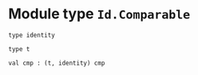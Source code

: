 # Module type `Id.Comparable`
```
type identity
```
```
type t
```
```
val cmp : (t, identity) cmp
```